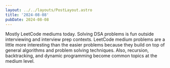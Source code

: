 ```yaml
---
layout: ../../layouts/PostLayout.astro
title: '2024-08-08'
pubDate: 2024-08-08
---
```


Mostly LeetCode mediums today. Solving DSA problems is fun outside interviewing and interview prep contexts. LeetCode medium problems are a little more interesting than the easier problems because they build on top of general algorithms and problem solving techniques. Also, recursion, backtracking, and dynamic programming become common topics at the medium level.